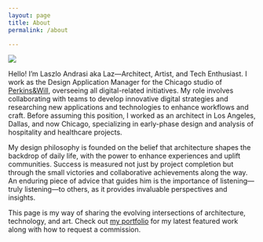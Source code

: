 ```yaml
---
layout: page
title: About
permalink: /about

---
```


<img src="https://laz-ap.github.io/thoughts/assets/img/About_Author_WC.jpg">

Hello! I’m Laszlo Andrasi aka Laz—Architect, Artist, and Tech Enthusiast. I work as the 
Design Application Manager for the Chicago studio of [Perkins&Will](https://perkinswill.com/), 
overseeing all digital-related initiatives. My role involves collaborating 
with teams to develop innovative digital strategies and researching new 
applications and technologies to enhance workflows and craft. Before 
assuming this position, I worked as an architect in Los Angeles, Dallas, 
and now Chicago, specializing in early-phase design and analysis of 
hospitality and healthcare projects. 
 
My design philosophy is founded on the belief that architecture shapes 
the backdrop of daily life, with the power to enhance experiences and 
uplift communities. Success is measured not just by project completion but 
through the small victories and collaborative achievements along the way. An 
enduring piece of advice that guides him is the importance of listening—truly 
listening—to others, as it provides invaluable perspectives and insights.


This page is my way of sharing the evolving intersections of architecture, technology, and art. 
Check out [my portfolio](https://issuu.com/andrasi_design/docs/architects_palette_portfolio_summer24) 
for my latest featured work along with how to request a commission.
